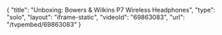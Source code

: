 {
    "title": "Unboxing: Bowers & Wilkins P7 Wireless Headphones",
    "type": "solo",
    "layout": "iframe-static",
    "videoId": "69863083",
    "url": "\/tvpembed\/69863083"
}